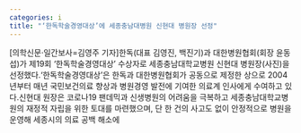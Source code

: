 ```yaml
---
categories: i
title: "‘한독학술경영대상’에 세종충남대병원 신현대 병원장 선정"
---
```

[의학신문·일간보사=김영주 기자]한독(대표 김영진, 백진기)과 대한병원협회(회장 윤동섭)가 제19회 ‘한독학술경영대상’ 수상자로 세종충남대학교병원 신현대 병원장(사진)을 선정했다.‘한독학술경영대상’은 한독과 대한병원협회가 공동으로 제정한 상으로 2004년부터 매년 국민보건의료 향상과 병원경영 발전에 기여한 의료계 인사에게 수여하고 있다.신현대 원장은 코로나19 팬데믹과 신생병원의 어려움을 극복하고 세종충남대학교병원의 재정적 자립을 위한 토대를 마련했으며, 단 한 건의 사고도 없이 안정적으로 병원을 운영해 세종시의 의료 공백 해소에